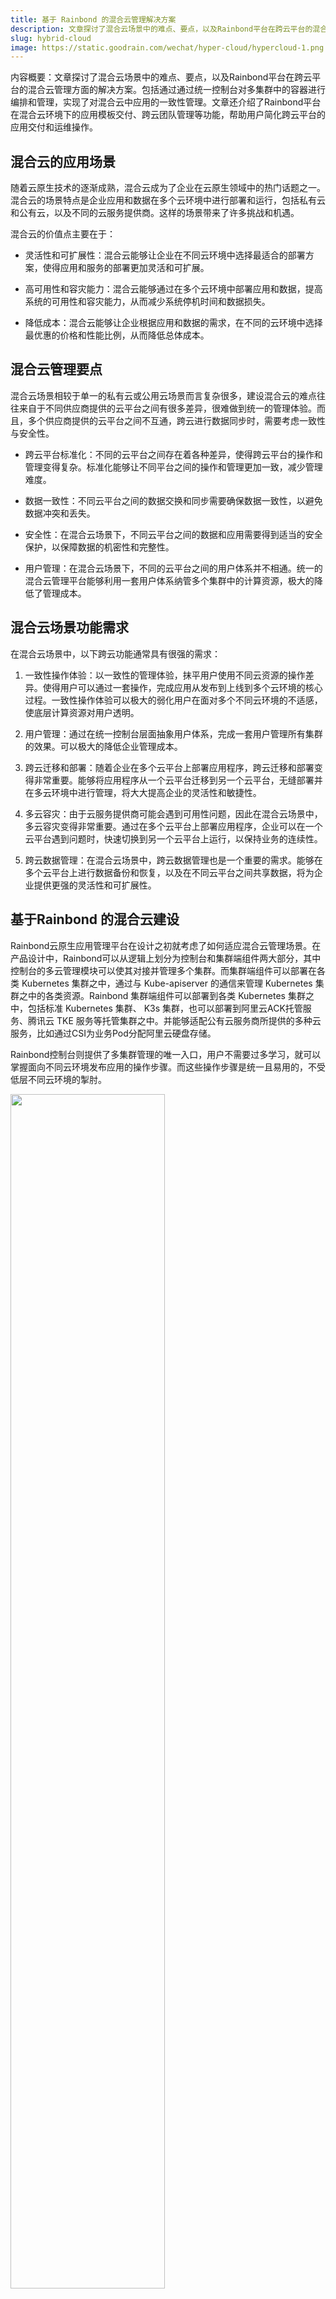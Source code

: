 ```yaml
---
title: 基于 Rainbond 的混合云管理解决方案
description: 文章探讨了混合云场景中的难点、要点，以及Rainbond平台在跨云平台的混合云管理方面的解决方案。包括通过通过统一控制台对多集群中的容器进行编排和管理，实现了对混合云中应用的一致性管理。
slug: hybrid-cloud
image: https://static.goodrain.com/wechat/hyper-cloud/hypercloud-1.png
---
```


内容概要：文章探讨了混合云场景中的难点、要点，以及Rainbond平台在跨云平台的混合云管理方面的解决方案。包括通过通过统一控制台对多集群中的容器进行编排和管理，实现了对混合云中应用的一致性管理。文章还介绍了Rainbond平台在混合云环境下的应用模板交付、跨云团队管理等功能，帮助用户简化跨云平台的应用交付和运维操作。

<!--truncate-->

## 混合云的应用场景

随着云原生技术的逐渐成熟，混合云成为了企业在云原生领域中的热门话题之一。混合云的场景特点是企业应用和数据在多个云环境中进行部署和运行，包括私有云和公有云，以及不同的云服务提供商。这样的场景带来了许多挑战和机遇。

混合云的价值点主要在于：

* 灵活性和可扩展性：混合云能够让企业在不同云环境中选择最适合的部署方案，使得应用和服务的部署更加灵活和可扩展。

* 高可用性和容灾能力：混合云能够通过在多个云环境中部署应用和数据，提高系统的可用性和容灾能力，从而减少系统停机时间和数据损失。

* 降低成本：混合云能够让企业根据应用和数据的需求，在不同的云环境中选择最优惠的价格和性能比例，从而降低总体成本。

## 混合云管理要点

混合云场景相较于单一的私有云或公用云场景而言复杂很多，建设混合云的难点往往来自于不同供应商提供的云平台之间有很多差异，很难做到统一的管理体验。而且，多个供应商提供的云平台之间不互通，跨云进行数据同步时，需要考虑一致性与安全性。

* 跨云平台标准化：不同的云平台之间存在着各种差异，使得跨云平台的操作和管理变得复杂。标准化能够让不同平台之间的操作和管理更加一致，减少管理难度。

* 数据一致性：不同云平台之间的数据交换和同步需要确保数据一致性，以避免数据冲突和丢失。

* 安全性：在混合云场景下，不同云平台之间的数据和应用需要得到适当的安全保护，以保障数据的机密性和完整性。

* 用户管理：在混合云场景下，不同的云平台之间的用户体系并不相通。统一的混合云管理平台能够利用一套用户体系纳管多个集群中的计算资源，极大的降低了管理成本。

## 混合云场景功能需求

在混合云场景中，以下跨云功能通常具有很强的需求：

1. 一致性操作体验：以一致性的管理体验，抹平用户使用不同云资源的操作差异。使得用户可以通过一套操作，完成应用从发布到上线到多个云环境的核心过程。一致性操作体验可以极大的弱化用户在面对多个不同云环境的不适感，使底层计算资源对用户透明。

2. 用户管理：通过在统一控制台层面抽象用户体系，完成一套用户管理所有集群的效果。可以极大的降低企业管理成本。

3. 跨云迁移和部署：随着企业在多个云平台上部署应用程序，跨云迁移和部署变得非常重要。能够将应用程序从一个云平台迁移到另一个云平台，无缝部署并在多云环境中进行管理，将大大提高企业的灵活性和敏捷性。

4. 多云容灾：由于云服务提供商可能会遇到可用性问题，因此在混合云场景中，多云容灾变得非常重要。通过在多个云平台上部署应用程序，企业可以在一个云平台遇到问题时，快速切换到另一个云平台上运行，以保持业务的连续性。

5. 跨云数据管理：在混合云场景中，跨云数据管理也是一个重要的需求。能够在多个云平台上进行数据备份和恢复，以及在不同云平台之间共享数据，将为企业提供更强的灵活性和可扩展性。


## 基于Rainbond 的混合云建设

Rainbond云原生应用管理平台在设计之初就考虑了如何适应混合云管理场景。在产品设计中，Rainbond可以从逻辑上划分为控制台和集群端组件两大部分，其中控制台的多云管理模块可以使其对接并管理多个集群。而集群端组件可以部署在各类 Kubernetes 集群之中，通过与 Kube-apiserver 的通信来管理 Kubernetes 集群之中的各类资源。Rainbond 集群端组件可以部署到各类  Kubernetes 集群之中，包括标准  Kubernetes 集群、 K3s 集群，也可以部署到阿里云ACK托管服务、腾讯云 TKE 服务等托管集群之中。并能够适配公有云服务商所提供的多种云服务，比如通过CSI为业务Pod分配阿里云硬盘存储。

Rainbond控制台则提供了多集群管理的唯一入口，用户不需要过多学习，就可以掌握面向不同云环境发布应用的操作步骤。而这些操作步骤是统一且易用的，不受低层不同云环境的掣肘。

<img src="https://static.goodrain.com/wechat/hyper-cloud/hypercloud-1.png" width="70%" />

### 团队工作空间隔离

Rainbond云原生应用管理平台在控制台层建设用户体系，这意味着用户体系与低层云环境无关，Rainbond 通过自身RBAC权限体系来决定用户可以访问哪些云环境所对应的工作空间中的资源。Rainbond 通过团队这一抽象概念来划分用户的工作空间。团队与低层云环境的对应关系可以是共享的，也可以是独享的。用户一旦加入指定的团队，即可使用团队所开通的集群。

- 共享模式：即一个团队在多个不同的集群中开通，团队一旦在多个集群中开通，就会在其中同时创建同名的命名空间。在这个团队中的用户，自然可以在不同的集群中部署自己的业务系统。不同集群的操作入口由控制台提供，非常容易理解。
- 独享模式：独享模式更好理解，即在指定的集群中开通命名空间与之对应，用户仅可以使用这个集群中的计算资源。

基于团队这一工作空间的抽象，用户可以在其中完成应用的发布与管理操作。Rainbond 提供更多能力丰富其管理能力，包括操作审计、资源限额、权限管理等能力。

<img src="https://static.goodrain.com/wechat/hyper-cloud/hypercloud-2.png" width="70%" />

### 多云容灾

混合云多云容灾是在混合云场景中，为了确保应用的高可用性和容灾能力而采取的一种策略。在混合云环境中，由于应用可能部署在不同的云平台上，因此需要确保即使某一云平台出现故障或不可用，应用仍能够在其他云平台上继续运行。这就需要实现混合云多云容灾，使得应用可以在不同云平台之间实现无缝切换，确保应用的高可用性和容灾能力。

Rainbond 的多云管理机制为多云容灾打造了坚实的低层框架，纵使 Rainbond 在自身高可用能力上投入甚多，但我们依然不能假定集群级别的宕机崩溃不会发生。生产环境中常借助云服务商提供的其他能力一起建设健壮的多云容灾场景。额外要引用的能力包括：

- 智能化的网络入口切换能力：Rainbond 依靠 CDN 和智能 DNS 的协作，完成网络入口智能切换的能力。在平时，外部流量可以根据地域自动切换到就近的网关进行访问。在集群级别的宕机发生时，则将有故障的集群入口下线。
- 数据同步能力：无论用户访问到哪一个集群中的服务，都会得到同样的反馈，保障这个效果的前提是多个集群中的业务数据实时同步。Rainbond 不提供数据同步能力，这一部分我们需要依靠公有云供应商提供的数据同步服务来保障。阿里云提供的 DTS 服务是其中的代表。
- 专线网络能力：多个集群之间的数据同步往往不会轻易从公共网络中穿梭。从安全性和可靠性的角度出发，我们更倾向于使用专线网络进行多个集群之间的通信，尤其是在数据跨云同步场景里。

从整体架构上考虑多云容灾是我们的首要任务。但面对数据灾难，我们能做的不仅仅是防患未然，如何进行灾难后的恢复也是非常重要的一环。Rainbond云原生管理平台提供两个层次的备份恢复能力，首先是为Rainbond平台本身进行备份，确保平台自身可以恢复；其次是针对应用的备份能力，能够将包括持久化数据在内的应用进行整体备份。机房可以被战争、火灾或者自然灾祸摧毁，但只要运维人员手里拥有备份数据，整个Rainbond混合云平台及运行其上的应用就可以被重建。

<img src="https://static.goodrain.com/wechat/hyper-cloud/hypercloud-3.png" width="70%" />

### 跨云应用部署

在混合云场景中，业务应用是一等公民，应用如何能够在不同的云环境中自由部署实际上是对混合云管理场景最基础的要求。在这个方面，Rainbond云原生应用管理平台以应用模板的交付流程来打通应用跨云部署的屏障。

应用交付一直是 Rainbond 致力解决的痛点问题。现代微服务动辄会将业务系统拆分成为几十个相互关联的微服务，利用传统方式将其部署到 Kubernetes 容器云环境中，不免要为数十份复杂的 Yaml 文件和容器镜像头痛不已。加之不同的云供应商所提供的云环境也不相同，更加灾难化了应用交付的体验。

前文中已经说到，Rainbond云原生应用管理平台已经在混合云场景下抹平了不同云环境的使用体验。在应用跨云交付场景中也是如此，复杂的微服务系统在 Rainbond 中被抽象成为了一个可以统一管理、统一交付的应用。通过将应用发布成为应用模板，即可在不同的集群之间完成一键安装和升级。极大的降低了软件交付成本。

<img src="https://static.goodrain.com/wechat/hyper-cloud/hypercloud-4.png" width="70%" />

## 写在最后

混合云管理场景是眼下云计算领域最炙手可热的话题，利用 Rainbond 云原生应用管理平台打造的混合云可以解决大多数难点与痛点。面向未来展望，Rainbond 会在混合云管理领域继续发力，围绕更复杂的场景，纳管更多种不同的云资源。比如通过与 Kubedge 的集成，将混合云解决方案扩展到边缘计算场景。
